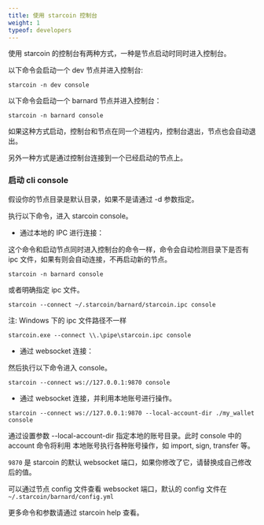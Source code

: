 ```yaml
---
title: 使用 starcoin 控制台 
weight: 1
typeof: developers
---
```


使用 starcoin 的控制台有两种方式，一种是节点启动时同时进入控制台。

<!--more-->

以下命令会启动一个 dev 节点并进入控制台:

```shell
starcoin -n dev console
```

以下命令会启动一个 barnard 节点并进入控制台：

```shell
starcoin -n barnard console
```

如果这种方式启动，控制台和节点在同一个进程内，控制台退出，节点也会自动退出。

另外一种方式是通过控制台连接到一个已经启动的节点上。


### 启动 cli console

假设你的节点目录是默认目录，如果不是请通过 -d 参数指定。

执行以下命令，进入 starcoin console。

- 通过本地的 IPC 进行连接：

这个命令和启动节点同时进入控制台的命令一样，命令会自动检测目录下是否有 ipc 文件，如果有则会自动连接，不再启动新的节点。

``` shell
starcoin -n barnard console
```

或者明确指定 ipc 文件。 

``` shell
starcoin --connect ~/.starcoin/barnard/starcoin.ipc console
```

注: Windows 下的 ipc 文件路径不一样

``` shell
starcoin.exe --connect \\.\pipe\starcoin.ipc console
```

- 通过 websocket 连接：


然后执行以下命令进入 console。

```shell
starcoin --connect ws://127.0.0.1:9870 console
```

- 通过 websocket 连接，并利用本地账号进行操作。
``` shell
starcoin --connect ws://127.0.0.1:9870 --local-account-dir ./my_wallet console
```
通过设置参数 --local-account-dir 指定本地的账号目录。此时 console 中的 account 命令将利用
本地账号执行各种账号操作，如 import, sign, transfer 等。

`9870` 是 starcoin 的默认 websocket 端口，如果你修改了它，请替换成自己修改后的值。 

可以通过节点 config 文件查看 websocket 端口，默认的 config 文件在 `~/.starcoin/barnard/config.yml`

更多命令和参数请通过  starcoin help 查看。
